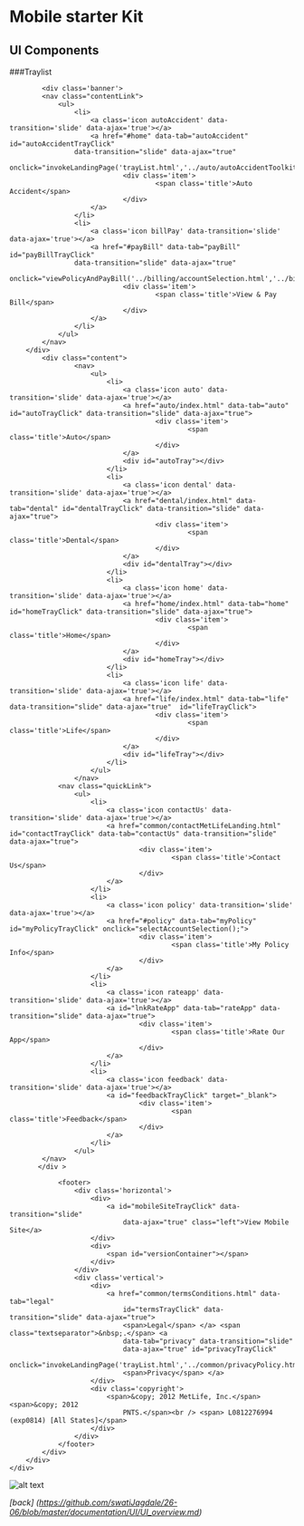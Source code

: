 Mobile starter Kit
================================

UI Components
--------------------------------

###Traylist
		
		    <div class='banner'>
			<nav class="contentLink">
				<ul>
					<li>
						<a class='icon autoAccident' data-transition='slide' data-ajax='true'></a>
						<a href="#home" data-tab="autoAccident" id="autoAccidentTrayClick"
					data-transition="slide" data-ajax="true"
					onclick="invokeLandingPage('trayList.html','../auto/autoAccidentToolkitLanding.html');">
								<div class='item'>
										<span class='title'>Auto Accident</span>
								</div>
						</a>
					</li>
					<li>
						<a class='icon billPay' data-transition='slide' data-ajax='true'></a>
						<a href="#payBill" data-tab="payBill"  id="payBillTrayClick"
					data-transition="slide" data-ajax="true"
					onclick="viewPolicyAndPayBill('../billing/accountSelection.html','../billing/billPayMultiplePolicies.html');">
								<div class='item'>
										<span class='title'>View & Pay Bill</span>
								</div>
						</a>
					</li>
				</ul>
			</nav>	
		</div> 
			<div class="content">
					<nav>
						<ul>
							<li>
								<a class='icon auto' data-transition='slide' data-ajax='true'></a>
								<a href="auto/index.html" data-tab="auto" id="autoTrayClick" data-transition="slide" data-ajax="true">
										<div class='item'>
												<span class='title'>Auto</span>
										</div>
								</a>
								<div id="autoTray"></div>
							</li>
							<li>
								<a class='icon dental' data-transition='slide' data-ajax='true'></a>
								<a href="dental/index.html" data-tab="dental" id="dentalTrayClick" data-transition="slide" data-ajax="true">
										<div class='item'>
												<span class='title'>Dental</span>
										</div>
								</a>
								<div id="dentalTray"></div>
							</li>
							<li>
								<a class='icon home' data-transition='slide' data-ajax='true'></a>
								<a href="home/index.html" data-tab="home"   id="homeTrayClick" data-transition="slide" data-ajax="true">
										<div class='item'>
												<span class='title'>Home</span>
										</div>
								</a>
								<div id="homeTray"></div>
							</li>
							<li>
								<a class='icon life' data-transition='slide' data-ajax='true'></a>
								<a href="life/index.html" data-tab="life" data-transition="slide" data-ajax="true"  id="lifeTrayClick">
										<div class='item'>
												<span class='title'>Life</span>
										</div>
								</a>
								<div id="lifeTray"></div>
							</li>
						</ul>
					</nav>
				<nav class="quickLink">
					<ul>
						<li>
							<a class='icon contactUs' data-transition='slide' data-ajax='true'></a>
							<a href="common/contactMetLifeLanding.html"  id="contactTrayClick" data-tab="contactUs" data-transition="slide" data-ajax="true">
									<div class='item'>
											<span class='title'>Contact Us</span>
									</div>
							</a>
						</li>
						<li>
							<a class='icon policy' data-transition='slide' data-ajax='true'></a>
							<a href="#policy" data-tab="myPolicy"  id="myPolicyTrayClick" onclick="selectAccountSelection();">
									<div class='item'>
											<span class='title'>My Policy Info</span>
									</div>
							</a>
						</li>
						<li>
							<a class='icon rateapp' data-transition='slide' data-ajax='true'></a>
							<a id="lnkRateApp" data-tab="rateApp" data-transition="slide" data-ajax="true">
									<div class='item'>
											<span class='title'>Rate Our App</span>
									</div>
							</a>
						</li>
						<li>
							<a class='icon feedback' data-transition='slide' data-ajax='true'></a>
							<a id="feedbackTrayClick" target="_blank">
									<div class='item'>
											<span class='title'>Feedback</span>
									</div>
							</a>
						</li>
					</ul>
			</nav>
		   </div >
		
				<footer>
					<div class='horizontal'>
						<div>
							<a id="mobileSiteTrayClick" data-transition="slide"
								data-ajax="true" class="left">View Mobile Site</a>
						</div>
						<div>
							<span id="versionContainer"></span>
						</div>
					</div>
					<div class='vertical'>
						<div>
							<a href="common/termsConditions.html" data-tab="legal"
								id="termsTrayClick" data-transition="slide" data-ajax="true">
								<span>Legal</span> </a> <span class="textseparator">&nbsp;.</span> <a
								data-tab="privacy" data-transition="slide"
								data-ajax="true" id="privacyTrayClick"
								onclick="invokeLandingPage('trayList.html','../common/privacyPolicy.html');">
								<span>Privacy</span> </a>
						</div>
						<div class='copyright'>
							<span>&copy; 2012 MetLife, Inc.</span> <span>&copy; 2012
								PNTS.</span><br /> <span> L0812276994 (exp0814) [All States]</span>
						</div>
					</div>
				</footer>
			</div>
		</div>
	</div>
	
	
![alt text][traylist]

[traylist]: https://github.com/adam-p/markdown-here/raw/master/src/common/images/traylist.png "Logo Title Text 2"


*[back] (https://github.com/swatiJagdale/26-06/blob/master/documentation/UI/UI_overview.md)* 
